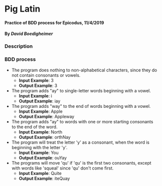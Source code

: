 # Pig Latin
#### Practice of BDD process for Epicodus, 11/4/2019
#### By _David Boedigheimer_

### Description


### BDD process
* The program does nothing to non-alphabetical characters, since they do not contain consonants or vowels.
  * **Input Example**: 3
  * **Output Example**: 3
* The program adds "ay" to single-letter words beginning with a vowel.
  * **Input Example**: i
  * **Output Example**: iay
* The program adds "way" to the end of words beginning with a vowel.
  * **Input Example**: Apple
  * **Output Example**: Appleway
* The program adds "ay" to words with one or more starting consonants to the end of the word.
  * **Input Example**: North
  * **Output Example**: orthNay
* The program will treat the letter 'y' as a consonant, when the word is beginning with the letter 'y'.
  * **Input Example**: You
  * **Output Example**: ouYay
* The programs will move 'qu' if 'qu' is the first two consonants, except with words like 'squeal' since 'qu' don't come first.
  * **Input Example**: Quite
  * **Output Example**: iteQuay
